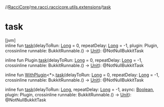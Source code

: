 //[RacciCore](../../index.md)/[me.racci.raccicore.utils.extensions](index.md)/[task](task.md)

# task

[jvm]\
inline fun [task](task.md)(delayToRun: [Long](https://kotlinlang.org/api/latest/jvm/stdlib/kotlin/-long/index.html) = 0, repeatDelay: [Long](https://kotlinlang.org/api/latest/jvm/stdlib/kotlin/-long/index.html) = -1, plugin: Plugin, crossinline runnable: BukkitRunnable.() -&gt; [Unit](https://kotlinlang.org/api/latest/jvm/stdlib/kotlin/-unit/index.html)): @NotNullBukkitTask

inline fun Plugin.[task](task.md)(delayToRun: [Long](https://kotlinlang.org/api/latest/jvm/stdlib/kotlin/-long/index.html) = 0, repeatDelay: [Long](https://kotlinlang.org/api/latest/jvm/stdlib/kotlin/-long/index.html) = -1, crossinline runnable: BukkitRunnable.() -&gt; [Unit](https://kotlinlang.org/api/latest/jvm/stdlib/kotlin/-unit/index.html)): @NotNullBukkitTask

inline fun [WithPlugin](-with-plugin/index.md)&lt;*&gt;.[task](task.md)(delayToRun: [Long](https://kotlinlang.org/api/latest/jvm/stdlib/kotlin/-long/index.html) = 0, repeatDelay: [Long](https://kotlinlang.org/api/latest/jvm/stdlib/kotlin/-long/index.html) = -1, crossinline runnable: BukkitRunnable.() -&gt; [Unit](https://kotlinlang.org/api/latest/jvm/stdlib/kotlin/-unit/index.html)): @NotNullBukkitTask

inline fun [task](task.md)(delayToRun: [Long](https://kotlinlang.org/api/latest/jvm/stdlib/kotlin/-long/index.html), repeatDelay: [Long](https://kotlinlang.org/api/latest/jvm/stdlib/kotlin/-long/index.html) = -1, async: [Boolean](https://kotlinlang.org/api/latest/jvm/stdlib/kotlin/-boolean/index.html), plugin: Plugin, crossinline runnable: BukkitRunnable.() -&gt; [Unit](https://kotlinlang.org/api/latest/jvm/stdlib/kotlin/-unit/index.html)): @NotNullBukkitTask
